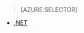 > [AZURE.SELECTOR]
- [.NET](/documentation/articles/media-services-encode-with-premium-workflow)

<!---HONumber=67-->